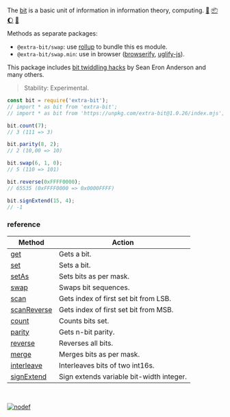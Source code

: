 The [bit] is a basic unit of information in information theory, computing. [:running:] [:package:] [:moon:] [:ledger:]

Methods as separate packages:
- `@extra-bit/swap`: use [rollup] to bundle this es module.
- `@extra-bit/swap.min`: use in browser ([browserify], [uglify-js]).

This package includes [bit twiddling hacks] by Sean Eron Anderson and many others.

> Stability: Experimental.

```javascript
const bit = require('extra-bit');
// import * as bit from 'extra-bit';
// import * as bit from 'https://unpkg.com/extra-bit@1.0.26/index.mjs'; (deno)

bit.count(7);
// 3 (111 => 3)

bit.parity(8, 2);
// 2 (10,00 => 10)

bit.swap(6, 1, 0);
// 5 (110 => 101)

bit.reverse(0xFFFF0000);
// 65535 (0xFFFF0000 => 0x0000FFFF)

bit.signExtend(15, 4);
// -1
```

### reference

| Method                | Action
|-----------------------|-------
| [get]                 | Gets a bit.
| [set]                 | Sets a bit.
| [setAs]               | Sets bits as per mask.
| [swap]                | Swaps bit sequences.
| [scan]                | Gets index of first set bit from LSB.
| [scanReverse]         | Gets index of first set bit from MSB.
| [count]               | Counts bits set.
| [parity]              | Gets n-bit parity.
| [reverse]             | Reverses all bits.
| [merge]               | Merges bits as per mask.
| [interleave]          | Interleaves bits of two int16s.
| [signExtend]          | Sign extends variable bit-width integer.

<br>

[![nodef](https://merferry.glitch.me/card/extra-bit.svg)](https://nodef.github.io)

[bit]: https://en.wikipedia.org/wiki/Bit
[bit twiddling hacks]: https://graphics.stanford.edu/~seander/bithacks.html
[browserify]: https://www.npmjs.com/package/browserify
[rollup]: https://www.npmjs.com/package/rollup
[uglify-js]: https://www.npmjs.com/package/uglify-js
[get]: https://github.com/nodef/extra-bit/wiki/get
[set]: https://github.com/nodef/extra-bit/wiki/set
[setAs]: https://github.com/nodef/extra-bit/wiki/setAs
[swap]: https://github.com/nodef/extra-bit/wiki/swap
[scan]: https://github.com/nodef/extra-bit/wiki/scan
[scanReverse]: https://github.com/nodef/extra-bit/wiki/scanReverse
[count]: https://github.com/nodef/extra-bit/wiki/count
[parity]: https://github.com/nodef/extra-bit/wiki/parity
[reverse]: https://github.com/nodef/extra-bit/wiki/reverse
[merge]: https://github.com/nodef/extra-bit/wiki/merge
[interleave]: https://github.com/nodef/extra-bit/wiki/interleave
[signExtend]: https://github.com/nodef/extra-bit/wiki/signExtend
[:running:]: https://npm.runkit.com/extra-bit
[:package:]: https://www.npmjs.com/package/extra-bit
[:moon:]: https://www.npmjs.com/package/extra-bit.min
[:vhs:]: https://asciinema.org/a/319613
[:ledger:]: https://unpkg.com/extra-bit/
